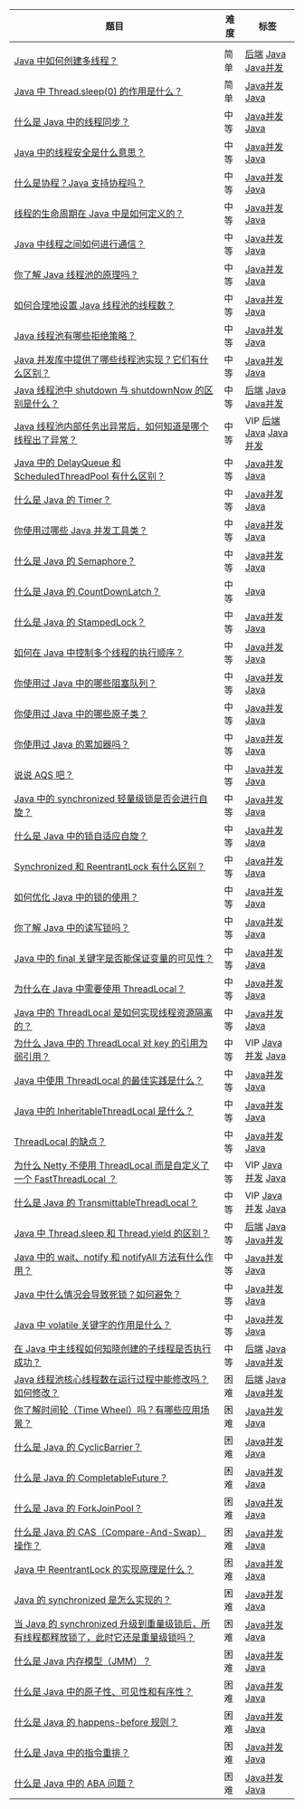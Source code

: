 | 题目                                                         | 难度 | 标签                               |
| ------------------------------------------------------------ | ---- | ---------------------------------- |
|                                                              |      |                                    |
| [Java 中如何创建多线程？]()                                  | 简单 | [后端]() [Java]() [Java并发]()     |
| [Java 中 Thread.sleep(0) 的作用是什么？]()                   | 简单 | [Java并发]() [Java]()              |
| [什么是 Java 中的线程同步？]()                               | 中等 | [Java并发]() [Java]()              |
| [Java 中的线程安全是什么意思？]()                            | 中等 | [Java并发]() [Java]()              |
| [什么是协程？Java 支持协程吗？]()                            | 中等 | [Java并发]() [Java]()              |
| [线程的生命周期在 Java 中是如何定义的？]()                   | 中等 | [Java并发]() [Java]()              |
| [Java 中线程之间如何进行通信？]()                            | 中等 | [Java并发]() [Java]()              |
| [你了解 Java 线程池的原理吗？]()                             | 中等 | [Java并发]() [Java]()              |
| [如何合理地设置 Java 线程池的线程数？]()                     | 中等 | [Java并发]() [Java]()              |
| [Java 线程池有哪些拒绝策略？]()                              | 中等 | [Java并发]() [Java]()              |
| [Java 并发库中提供了哪些线程池实现？它们有什么区别？]()      | 中等 | [Java并发]() [Java]()              |
| [Java 线程池中 shutdown 与 shutdownNow 的区别是什么？]()     | 中等 | [后端]() [Java]() [Java并发]()     |
| [Java 线程池内部任务出异常后，如何知道是哪个线程出了异常？]() | 中等 | VIP [后端]() [Java]() [Java并发]() |
| [Java 中的 DelayQueue 和 ScheduledThreadPool 有什么区别？]() | 中等 | [Java并发]() [Java]()              |
| [什么是 Java 的 Timer？]()                                   | 中等 | [Java并发]() [Java]()              |
| [你使用过哪些 Java 并发工具类？]()                           | 中等 | [Java并发]() [Java]()              |
| [什么是 Java 的 Semaphore？]()                               | 中等 | [Java并发]() [Java]()              |
| [什么是 Java 的 CountDownLatch？]()                          | 中等 | [Java]()                           |
| [什么是 Java 的 StampedLock？]()                             | 中等 | [Java并发]() [Java]()              |
| [如何在 Java 中控制多个线程的执行顺序？]()                   | 中等 | [Java并发]() [Java]()              |
| [你使用过 Java 中的哪些阻塞队列？]()                         | 中等 | [Java并发]() [Java]()              |
| [你使用过 Java 中的哪些原子类？]()                           | 中等 | [Java并发]() [Java]()              |
| [你使用过 Java 的累加器吗？]()                               | 中等 | [Java并发]() [Java]()              |
| [说说 AQS 吧？]()                                            | 中等 | [Java并发]() [Java]()              |
| [Java 中的 synchronized 轻量级锁是否会进行自旋？]()          | 中等 | [Java并发]() [Java]()              |
| [什么是 Java 中的锁自适应自旋？]()                           | 中等 | [Java并发]() [Java]()              |
| [Synchronized 和 ReentrantLock 有什么区别？]()               | 中等 | [Java并发]() [Java]()              |
| [如何优化 Java 中的锁的使用？]()                             | 中等 | [Java并发]() [Java]()              |
| [你了解 Java 中的读写锁吗？]()                               | 中等 | [Java并发]() [Java]()              |
| [Java 中的 final 关键字是否能保证变量的可见性？]()           | 中等 | [Java并发]() [Java]()              |
| [为什么在 Java 中需要使用 ThreadLocal？]()                   | 中等 | [Java并发]() [Java]()              |
| [Java 中的 ThreadLocal 是如何实现线程资源隔离的？]()         | 中等 | [Java并发]() [Java]()              |
| [为什么 Java 中的 ThreadLocal 对 key 的引用为弱引用？]()     | 中等 | VIP [Java并发]() [Java]()          |
| [Java 中使用 ThreadLocal 的最佳实践是什么？]()               | 中等 | [Java并发]() [Java]()              |
| [Java 中的 InheritableThreadLocal 是什么？]()                | 中等 | [Java并发]() [Java]()              |
| [ThreadLocal 的缺点？]()                                     | 中等 | [Java并发]() [Java]()              |
| [为什么 Netty 不使用 ThreadLocal 而是自定义了一个 FastThreadLocal ？]() | 中等 | VIP [Java并发]() [Java]()          |
| [什么是 Java 的 TransmittableThreadLocal？]()                | 中等 | VIP [Java并发]() [Java]()          |
| [Java 中 Thread.sleep 和 Thread.yield 的区别？]()            | 中等 | [后端]() [Java]() [Java并发]()     |
| [Java 中的 wait、notify 和 notifyAll 方法有什么作用？]()     | 中等 | [Java并发]() [Java]()              |
| [Java 中什么情况会导致死锁？如何避免？]()                    | 中等 | [Java并发]() [Java]()              |
| [Java 中 volatile 关键字的作用是什么？]()                    | 中等 | [Java并发]() [Java]()              |
| [在 Java 中主线程如何知晓创建的子线程是否执行成功？]()       | 中等 | [后端]() [Java]() [Java并发]()     |
| [Java 线程池核心线程数在运行过程中能修改吗？如何修改？]()    | 困难 | [后端]() [Java]() [Java并发]()     |
| [你了解时间轮（Time Wheel）吗？有哪些应用场景？]()           | 困难 | [Java并发]() [Java]()              |
| [什么是 Java 的 CyclicBarrier？]()                           | 困难 | [Java并发]() [Java]()              |
| [什么是 Java 的 CompletableFuture？]()                       | 困难 | [Java并发]() [Java]()              |
| [什么是 Java 的 ForkJoinPool？]()                            | 困难 | [Java并发]() [Java]()              |
| [什么是 Java 的 CAS（Compare-And-Swap）操作？]()             | 困难 | [Java并发]() [Java]()              |
| [Java 中 ReentrantLock 的实现原理是什么？]()                 | 困难 | [Java并发]() [Java]()              |
| [Java 的 synchronized 是怎么实现的？]()                      | 困难 | [Java并发]() [Java]()              |
| [当 Java 的 synchronized 升级到重量级锁后，所有线程都释放锁了，此时它还是重量级锁吗？]() | 困难 | [Java并发]() [Java]()              |
| [什么是 Java 内存模型（JMM）？]()                            | 困难 | [Java并发]() [Java]()              |
| [什么是 Java 中的原子性、可见性和有序性？]()                 | 困难 | [Java并发]() [Java]()              |
| [什么是 Java 的 happens-before 规则？]()                     | 困难 | [Java并发]() [Java]()              |
| [什么是 Java 中的指令重排？]()                               | 困难 | [Java并发]() [Java]()              |
| [什么是 Java 中的 ABA 问题？]()                              | 困难 | [Java并发]() [Java]()              |